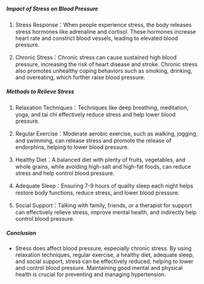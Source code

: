 ##### Impact of Stress on Blood Pressure

1. Stress Response：When people experience stress, the body releases stress hormones like adrenaline and cortisol. These hormones increase heart rate and constrict blood vessels, leading to elevated blood pressure.

2. Chronic Stress：Chronic stress can cause sustained high blood pressure, increasing the risk of heart disease and stroke. Chronic stress also promotes unhealthy coping behaviors such as smoking, drinking, and overeating, which further raise blood pressure.

##### Methods to Relieve Stress

1. Relaxation Techniques：Techniques like deep breathing, meditation, yoga, and tai chi effectively reduce stress and help lower blood pressure.

2. Regular Exercise：Moderate aerobic exercise, such as walking, jogging, and swimming, can release stress and promote the release of endorphins, helping to lower blood pressure.

3. Healthy Diet：A balanced diet with plenty of fruits, vegetables, and whole grains, while avoiding high-salt and high-fat foods, can reduce stress and help control blood pressure.

4. Adequate Sleep：Ensuring 7-9 hours of quality sleep each night helps restore body functions, reduce stress, and lower blood pressure.

5. Social Support：Talking with family, friends, or a therapist for support can effectively relieve stress, improve mental health, and indirectly help control blood pressure.

##### Conclusion
* Stress does affect blood pressure, especially chronic stress. By using relaxation techniques, regular exercise, a healthy diet, adequate sleep, and social support, stress can be effectively reduced, helping to lower and control blood pressure. Maintaining good mental and physical health is crucial for preventing and managing hypertension.